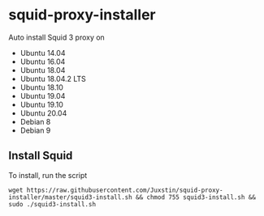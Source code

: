 # squid-proxy-installer

Auto install Squid 3 proxy on

+ Ubuntu 14.04
+ Ubuntu 16.04
+ Ubuntu 18.04
+ Ubuntu 18.04.2 LTS
+ Ubuntu 18.10
+ Ubuntu 19.04
+ Ubuntu 19.10
+ Ubuntu 20.04
+ Debian 8
+ Debian 9

## Install Squid

To install, run the script

```
wget https://raw.githubusercontent.com/Juxstin/squid-proxy-installer/master/squid3-install.sh && chmod 755 squid3-install.sh && sudo ./squid3-install.sh
```
